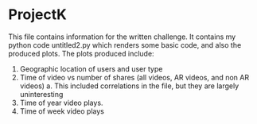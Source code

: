 # ProjectK

This file contains information for the written challenge.  It contains my python code untitled2.py which renders some basic code, and also the produced plots.
The plots produced include:
1. Geographic location of users and user type
2. Time of video vs number of shares (all videos, AR videos, and non AR videos)
    a. This included correlations in the file, but they are largely uninteresting
4. Time of year video plays.
5. Time of week video plays
